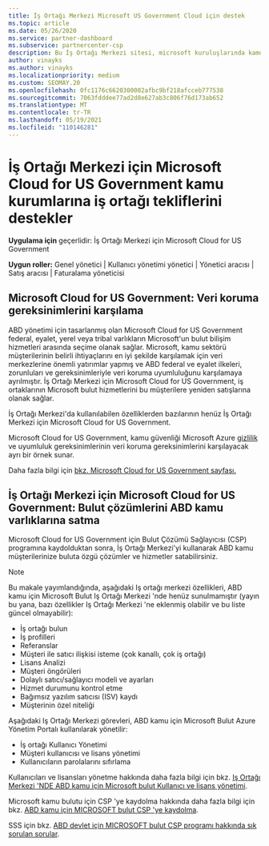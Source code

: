 ```yaml
---
title: İş Ortağı Merkezi Microsoft US Government Cloud için destek
ms.topic: article
ms.date: 05/26/2020
ms.service: partner-dashboard
ms.subservice: partnercenter-csp
description: Bu İş Ortağı Merkezi sitesi, microsoft kuruluşlarında kamu kurumlarıyla çalışan müşterilere Microsoft bulut çözümleri sunan Microsoft iş Birleşik Devletler.
author: vinayks
ms.author: vinayks
ms.localizationpriority: medium
ms.custom: SEOMAY.20
ms.openlocfilehash: 0fc1176c6620300002afbc9bf218afcceb777538
ms.sourcegitcommit: 7063fdddee77ad2d8e627ab3c806f76d173ab652
ms.translationtype: MT
ms.contentlocale: tr-TR
ms.lasthandoff: 05/19/2021
ms.locfileid: "110146281"
---
```

# <a name="partner-center-for-microsoft-cloud-for-us-government-supports-partner-offers-to-government-agencies"></a>İş Ortağı Merkezi için Microsoft Cloud for US Government kamu kurumlarına iş ortağı tekliflerini destekler

**Uygulama için** geçerlidir: İş Ortağı Merkezi için Microsoft Cloud for US Government

**Uygun roller:** Genel yönetici | Kullanıcı yönetimi yönetici | Yönetici aracısı | Satış aracısı | Faturalama yöneticisi

## <a name="microsoft-cloud-for-us-government-meeting-data-protection-requirements"></a>Microsoft Cloud for US Government: Veri koruma gereksinimlerini karşılama

ABD yönetimi için tasarlanmış olan Microsoft Cloud for US Government federal, eyalet, yerel veya tribal varlıkların Microsoft'un bulut bilişim hizmetleri arasında seçime olanak sağlar. Microsoft, kamu sektörü müşterilerinin belirli ihtiyaçlarını en iyi şekilde karşılamak için veri merkezlerine önemli yatırımlar yapmış ve ABD federal ve eyalet ilkeleri, zorunluları ve gereksinimleriyle veri koruma uyumluluğunu karşılamaya ayrılmıştır. İş Ortağı Merkezi için Microsoft Cloud for US Government, iş ortaklarının Microsoft bulut hizmetlerini bu müşterilere yeniden satışlarına olanak sağlar.

İş Ortağı Merkezi'da kullanılabilen özelliklerden bazılarının henüz İş Ortağı Merkezi için Microsoft Cloud for US Government.

Microsoft Cloud for US Government, kamu güvenliği Microsoft Azure [gizlilik](https://azure.microsoft.com/overview/clouds/government/) ve uyumluluk gereksinimlerinin veri koruma gereksinimlerini karşılayacak ayrı bir örnek sunar. 

Daha fazla bilgi için [bkz. Microsoft Cloud for US Government sayfası.](https://download.microsoft.com/download/C/9/C/C9CA3002-DFC4-4ADA-841F-DF42AEC042FB/Microsoft_Azure_Government_Datasheet_EN_US.PDF)

## <a name="partner-center-for-microsoft-cloud-for-us-government-selling-cloud-solutions-to-us-government-entities"></a>İş Ortağı Merkezi için Microsoft Cloud for US Government: Bulut çözümlerini ABD kamu varlıklarına satma

Microsoft Cloud for US Government için Bulut Çözümü Sağlayıcısı (CSP) programına kaydolduktan sonra, İş Ortağı Merkezi'yi kullanarak ABD kamu müşterilerinize buluta özgü çözümler ve hizmetler satabilirsiniz. 

> [!NOTE]  
> Bu makale yayımlandığında, aşağıdaki Iş ortağı merkezi özellikleri, ABD kamu için Microsoft Bulut Iş Ortağı Merkezi 'nde henüz sunulmamıştır (yayın bu yana, bazı özellikler Iş Ortağı Merkezi 'ne eklenmiş olabilir ve bu liste güncel olmayabilir):

- İş ortağı bulun
- İş profilleri
- Referanslar
- Müşteri ile satıcı ilişkisi isteme (çok kanallı, çok iş ortağı)
- Lisans Analizi
- Müşteri öngörüleri
- Dolaylı satıcı/sağlayıcı modeli ve ayarları
- Hizmet durumunu kontrol etme
- Bağımsız yazılım satıcısı (ISV) kaydı
- Müşterinin özel niteliği

Aşağıdaki Iş Ortağı Merkezi görevleri, ABD kamu için Microsoft Bulut Azure Yönetim Portalı kullanılarak yönetilir: 

- İş ortağı Kullanıcı Yönetimi
- Müşteri kullanıcısı ve lisans yönetimi
- Kullanıcıların parolalarını sıfırlama

Kullanıcıları ve lisansları yönetme hakkında daha fazla bilgi için bkz. [Iş Ortağı Merkezi 'NDE ABD kamu için Microsoft bulut Kullanıcı ve lisans yönetimi](user-management-in-partner-center-for-microsoft-us-govt-cloud.md).

Microsoft kamu bulutu için CSP 'ye kaydolma hakkında daha fazla bilgi için bkz. [ABD kamu için MICROSOFT bulut CSP 'ye kaydolma](enroll-in-csp-for-microsoft-us-govt-cloud.md).

SSS için bkz. [ABD devlet için MICROSOFT bulut CSP programı hakkında sık sorulan sorular](faq-for-us-govt-cloud.md).
